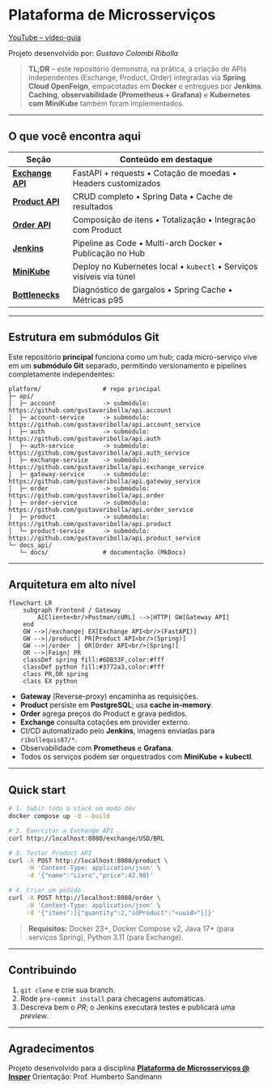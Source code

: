 # Plataforma de Microsserviços

[YouTube – vídeo-guia](https://www.youtube.com/watch?v=fUEl0t1fvpY)

Projeto desenvolvido por: *Gustavo Colombi Ribolla*

> **TL;DR** – este repositório demonstra, na prática, a criação de APIs independentes (Exchange, Product, Order) integradas via **Spring Cloud OpenFeign**, empacotadas em **Docker** e entregues por **Jenkins**.
> **Caching**, **observabilidade (Prometheus + Grafana)** e **Kubernetes com MiniKube** também foram implementados.

---

## O que você encontra aqui

| Seção                             | Conteúdo em destaque                                                 |
| --------------------------------- | -------------------------------------------------------------------- |
| **[Exchange API](exchange-api/)** | FastAPI + requests • Cotação de moedas • Headers customizados        |
| **[Product API](product-api/)**   | CRUD completo • Spring Data • Cache de resultados                    |
| **[Order API](order-api/)**       | Composição de itens • Totalização • Integração com Product           |
| **[Jenkins](jenkins/)**           | Pipeline as Code • Multi-arch Docker • Publicação no Hub             |
| **[MiniKube](minikube/)**         | Deploy no Kubernetes local • `kubectl` • Serviços visíveis via túnel |
| **[Bottlenecks](bottlenecks/)**   | Diagnóstico de gargalos • Spring Cache • Métricas p95                |

---

## Estrutura em submódulos Git

Este repositório **principal** funciona como um hub; cada micro-serviço vive em um **submódulo Git** separado, permitindo versionamento e pipelines completamente independentes:

```text
platform/                 # repo principal
├─ api/
│  ├─ account             -> submódulo: https://github.com/gustavoribolla/api.account
│  ├─ account-service     -> submódulo: https://github.com/gustavoribolla/api.account_service
│  ├─ auth                -> submódulo: https://github.com/gustavoribolla/api.auth
│  ├─ auth-service        -> submódulo: https://github.com/gustavoribolla/api.auth_service
│  ├─ exchange-service    -> submódulo: https://github.com/gustavoribolla/api.exchange_service
│  ├─ gateway-service     -> submódulo: https://github.com/gustavoribolla/api.gateway_service
│  ├─ order               -> submódulo: https://github.com/gustavoribolla/api.order
│  ├─ order-service       -> submódulo: https://github.com/gustavoribolla/api.order_service
│  ├─ product             -> submódulo: https://github.com/gustavoribolla/api.product
│  └─ product-service     -> submódulo: https://github.com/gustavoribolla/api.product_service
└─ docs_api/                  
   └─ docs/               # documentação (MkDocs)
```

---

## Arquitetura em alto nível

```mermaid
flowchart LR
    subgraph Frontend / Gateway
        A[Cliente<br/>Postman/cURL] -->|HTTP| GW[Gateway API]
    end
    GW -->|/exchange| EX[Exchange API<br/>(FastAPI)]
    GW -->|/product| PR[Product API<br/>(Spring)]
    GW -->|/order  | OR[Order API<br/>(Spring)]
    OR -->|Feign| PR
    classDef spring fill:#6DB33F,color:#fff
    classDef python fill:#3772a3,color:#fff
    class PR,OR spring
    class EX python
```

* **Gateway** (Reverse-proxy) encaminha as requisições.
* **Product** persiste em **PostgreSQL**; usa **cache in-memory**.
* **Order** agrega preços do Product e grava pedidos.
* **Exchange** consulta cotações em provider externo.
* CI/CD automatizado pelo **Jenkins**, imagens enviadas para `ribollequis87/*`.
* Observabilidade com **Prometheus** e **Grafana**.
* Todos os serviços podem ser orquestrados com **MiniKube + kubectl**.

---

## Quick start

```bash
# 1. Subir todo o stack em modo dev
docker compose up -d --build

# 2. Exercitar a Exchange API
curl http://localhost:8080/exchange/USD/BRL

# 3. Testar Product API
curl -X POST http://localhost:8080/product \
     -H 'Content-Type: application/json' \
     -d '{"name":"Livro","price":42.90}'

# 4. Criar um pedido
curl -X POST http://localhost:8080/order \
     -H 'Content-Type: application/json' \
     -d '{"items":[{"quantity":2,"idProduct":"<uuid>"}]}'
```

> **Requisitos:** Docker 23+, Docker Compose v2, Java 17+ (para serviços Spring), Python 3.11 (para Exchange).

---

## Contribuindo

1. `git clone` e crie sua branch.
2. Rode `pre-commit install` para checagens automáticas.
3. Descreva bem o *PR*; o Jenkins executará testes e publicará uma *preview*.

---

## Agradecimentos

Projeto desenvolvido para a disciplina **[Plataforma de Microsserviços @ Insper](https://insper.github.io/platform/)**
Orientação: Prof. Humberto Sandmann
